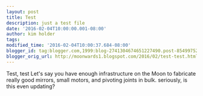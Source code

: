```yaml
---
layout: post
title: Test
description: just a test file
date: '2016-02-04T10:00:00.001-08:00'
author: kim holder
tags:
modified_time: '2016-02-04T10:00:37.684-08:00'
blogger_id: tag:blogger.com,1999:blog-2741304674651227490.post-8549975253665730878
blogger_orig_url: http://moonwards1.blogspot.com/2016/02/test-test.html
---
```



Test, test Let's say you have enough infrastructure on the Moon to fabricate
really good mirrors, small motors, and pivoting joints in bulk. seriously,
is this even updating?
